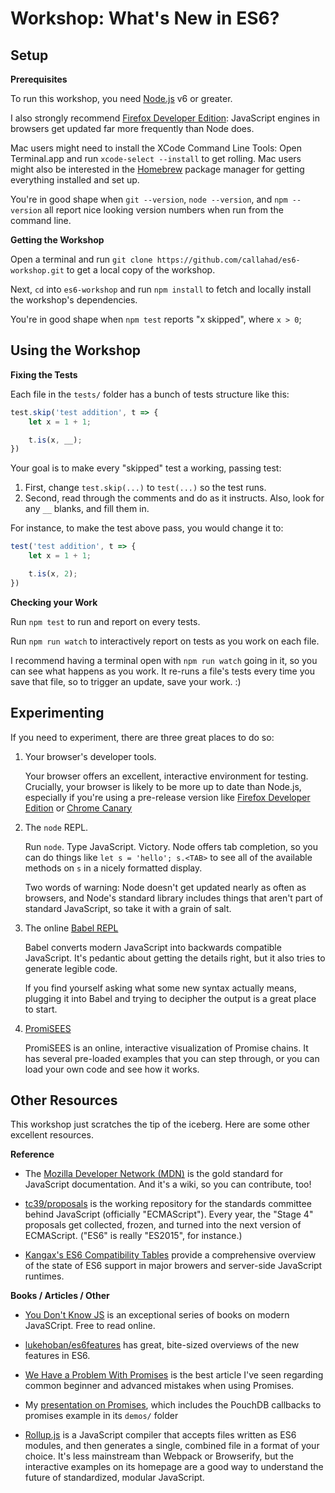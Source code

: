 # Workshop: What's New in ES6?

## Setup

__Prerequisites__

To run this workshop, you need [Node.js](https://node.js.org) v6 or greater.

I also strongly recommend [Firefox Developer Edition](https://firefox.com/developer/):
JavaScript engines in browsers get updated far more frequently than Node does.

Mac users might need to install the XCode Command Line Tools: Open Terminal.app
and run `xcode-select --install` to get rolling. Mac users might also be
interested in the [Homebrew](http://brew.sh) package manager for getting
everything installed and set up.

You're in good shape when `git --version`, `node --version`, and `npm --version`
all report nice looking version numbers when run from the command line.

__Getting the Workshop__

Open a terminal and run `git clone https://github.com/callahad/es6-workshop.git`
to get a local copy of the workshop.

Next, `cd` into `es6-workshop` and run `npm install` to fetch and locally
install the workshop's dependencies.

You're in good shape when `npm test` reports "x skipped", where `x > 0`;

## Using the Workshop

__Fixing the Tests__

Each file in the `tests/` folder has a bunch of tests structure like this:

```javascript
test.skip('test addition', t => {
    let x = 1 + 1;

    t.is(x, __);
})
```

Your goal is to make every "skipped" test a working, passing test:

1. First, change `test.skip(...)` to `test(...)` so the test runs.
2. Second, read through the comments and do as it instructs. Also, look for any
   `__` blanks, and fill them in.

For instance, to make the test above pass, you would change it to:

```javascript
test('test addition', t => {
    let x = 1 + 1;

    t.is(x, 2);
})
```

__Checking your Work__

Run `npm test` to run and report on every tests.

Run `npm run watch` to interactively report on tests as you work on each file.

I recommend having a terminal open with `npm run watch` going in it, so you can
see what happens as you work. It re-runs a file's tests every time you save that
file, so to trigger an update, save your work. :)

## Experimenting

If you need to experiment, there are three great places to do so:

1. Your browser's developer tools.

    Your browser offers an excellent, interactive environment for testing.
    Crucially, your browser is likely to be more up to date than Node.js,
    especially if you're using a pre-release version like
    [Firefox Developer Edition](https://firefox.com/developer) or
    [Chrome Canary](https://www.google.com/chrome/browser/canary.html)

2. The `node` REPL.

    Run `node`. Type JavaScript. Victory. Node offers tab completion, so you can
    do things like `let s = 'hello'; s.<TAB>` to see all of the available
    methods on `s` in a nicely formatted display.

    Two words of warning: Node doesn't get updated nearly as often as browsers,
    and Node's standard library includes things that aren't part of standard
    JavaScript, so take it with a grain of salt.

3. The online [Babel REPL](http://babeljs.io/repl/)

    Babel converts modern JavaScript into backwards compatible JavaScript. It's
    pedantic about getting the details right, but it also tries to generate
    legible code.

    If you find yourself asking what some new syntax actually means, plugging it
    into Babel and trying to decipher the output is a great place to start.

4. [PromiSEES](https://bevacqua.github.io/promisees)

    PromiSEES is an online, interactive visualization of Promise chains. It has
    several pre-loaded examples that you can step through, or you can load your
    own code and see how it works.

## Other Resources

This workshop just scratches the tip of the iceberg. Here are some other
excellent resources.

__Reference__

- The [Mozilla Developer Network (MDN)](https://developer.mozilla.org/en-US/docs/Web/JavaScript/Reference)
  is the gold standard for JavaScript documentation. And it's a wiki, so you can
  contribute, too!

- [tc39/proposals](https://github.com/tc39/proposals) is the working repository
  for the standards committee behind JavaScript (officially "ECMAScript"). Every
  year, the "Stage 4" proposals get collected, frozen, and turned into the
  next version of ECMAScript. ("ES6" is really "ES2015", for instance.)

- [Kangax's ES6 Compatibility Tables](http://kangax.github.io/compat-table/es6/)
  provide a comprehensive overview of the state of ES6 support in major browers
  and server-side JavaScript runtimes.

__Books / Articles / Other__

- [You Don't Know JS](https://github.com/getify/You-Dont-Know-JS) is an
  exceptional series of books on modern JavaSCript. Free to read online.

- [lukehoban/es6features](https://github.com/lukehoban/es6features) has great,
  bite-sized overviews of the new features in ES6.

- [We Have a Problem With Promises](https://pouchdb.com/2015/05/18/we-have-a-problem-with-promises.html)
  is the best article I've seen regarding common beginner and advanced mistakes
  when using Promises.

- My [presentation on Promises](https://github.com/callahad/tccc19-async), which
  includes the PouchDB callbacks to promises example in its `demos/` folder

- [Rollup.js](http://rollupjs.org/) is a JavaScript compiler that accepts files
  written as ES6 modules, and then generates a single, combined file in a format
  of your choice. It's less mainstream than Webpack or Browserify, but the
  interactive examples on its homepage are a good way to understand the future
  of standardized, modular JavaScript.
